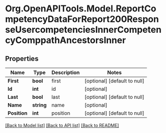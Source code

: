 # Org.OpenAPITools.Model.ReportCompetencyDataForReport200ResponseUsercompetenciesInnerCompetencyComppathAncestorsInner

## Properties

Name | Type | Description | Notes
------------ | ------------- | ------------- | -------------
**First** | **bool** | first | [optional] [default to null]
**Id** | **int** | id | [optional] 
**Last** | **bool** | last | [optional] [default to null]
**Name** | **string** | name | [optional] 
**Position** | **int** | position | [optional] [default to null]

[[Back to Model list]](../README.md#documentation-for-models) [[Back to API list]](../README.md#documentation-for-api-endpoints) [[Back to README]](../README.md)

